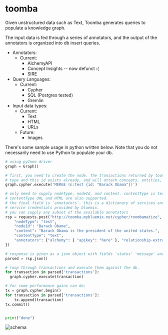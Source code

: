 # toomba

Given unstructured data such as Text, Toomba generates queries to populate a knowledge graph.

The input data is fed through a series of annotators, and the output of the annotators is organized into db insert queries.
- Annotators:
  - Current:
    - AlchemyAPI
    - Concept Insights -- now defunct :(
    - SIRE
- Query Languages:
  - Current:
    - Cypher
    - SQL (Postgres tested)
    - Gremlin
- Input data types:
  - Current:
    - Text
    - HTML
    - URLs
  - Future:
    - Images

There's some sample usage in python written below. Note that you do not necessarily need to use Python to populate your db.

```python
# using py2neo driver
graph = Graph()

# first, you need to create the node. The transactions returned by toomba assume that a node with this
# type and this id exists already, and will attach concepts, entities, keywords, and taxonomies to this node.
graph.cypher.execute('MERGE (n:test {id: "Barack Obama"})')

# only need to supply nodeType, nodeId, and content. contentType is text by default
# contentType URL and HTML are also supported.
# the final field is `annotators`. this is a dictionary of services and the value is the copy-pasted
# service credentials provided by bluemix.
# you can supply any subset of the available annotators
rsp = requests.post("http://toomba.mybluemix.net/cypher/roombamatize", json={
    "nodeType": "test",
    "nodeId": "Barack Obama",
    "content": "Barack Obama is the president of the united states.",
    "contentType": "text",
    "annotators": {"alchemy": { "apikey": "here" }, "relationship-extraction": { "username": "", "password": "" }}
})

# response is given as a json object with fields 'status' 'message' and 'transactions' which is an array of transactions.
parsed = rsp.json()

# loop through transactions and execute them against the db.
for transaction in parsed['transactions']:
  graph.cypher.execute(transaction)

# for some performance gains can do:
tx = graph.cypher.begin()
for transaction in parsed['transactions']:
    tx.append(transaction)
tx.commit()


print("done")
```

![schema](https://github.ibm.com/watson-prototypes/toomba/blob/master/pictures/schema.png)
